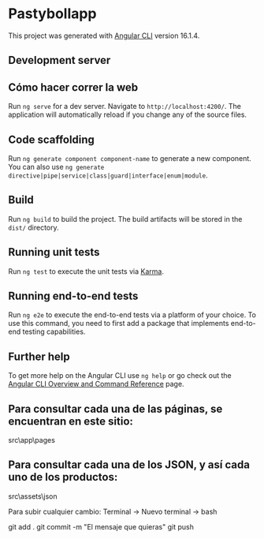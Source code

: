 # Pastybollapp

This project was generated with [Angular CLI](https://github.com/angular/angular-cli) version 16.1.4.

## Development server
## Cómo hacer correr la web

Run `ng serve` for a dev server. Navigate to `http://localhost:4200/`. The application will automatically reload if you change any of the source files.

## Code scaffolding

Run `ng generate component component-name` to generate a new component. You can also use `ng generate directive|pipe|service|class|guard|interface|enum|module`.

## Build

Run `ng build` to build the project. The build artifacts will be stored in the `dist/` directory.

## Running unit tests

Run `ng test` to execute the unit tests via [Karma](https://karma-runner.github.io).

## Running end-to-end tests

Run `ng e2e` to execute the end-to-end tests via a platform of your choice. To use this command, you need to first add a package that implements end-to-end testing capabilities.

## Further help

To get more help on the Angular CLI use `ng help` or go check out the [Angular CLI Overview and Command Reference](https://angular.io/cli) page.


## Para consultar cada una de las páginas, se encuentran en este sitio:

src\app\pages

## Para consultar cada una de los JSON, y así cada uno de los productos:

src\assets\json

Para subir cualquier cambio:
Terminal -> Nuevo terminal -> bash

git add .
git commit -m "El mensaje que quieras"
git push